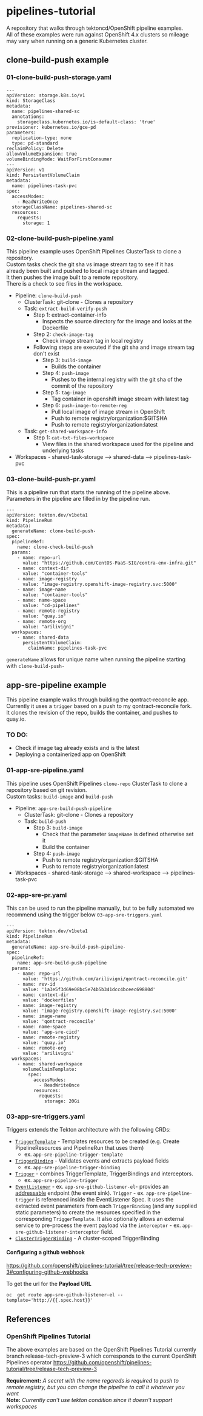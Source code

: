 # pipelines-tutorial
A repository that walks through tektoncd/OpenShift pipeline examples.  
All of these examples were run against OpenShift 4.x clusters 
so mileage may vary when running on a generic Kubernetes cluster.

## clone-build-push example

### 01-clone-build-push-storage.yaml
```
---
apiVersion: storage.k8s.io/v1
kind: StorageClass
metadata:
  name: pipelines-shared-sc
  annotations:
    storageclass.kubernetes.io/is-default-class: 'true'
provisioner: kubernetes.io/gce-pd
parameters:
  replication-type: none
  type: pd-standard
reclaimPolicy: Delete
allowVolumeExpansion: true
volumeBindingMode: WaitForFirstConsumer
---
apiVersion: v1
kind: PersistentVolumeClaim
metadata:
  name: pipelines-task-pvc
spec:
  accessModes:
    - ReadWriteOnce
  storageClassName: pipelines-shared-sc
  resources:
    requests:
      storage: 1
```

### 02-clone-build-push-pipeline.yaml

This pipeline example uses OpenShift Pipelines ClusterTask to clone a repository.  
Custom tasks check the git sha vs image stream tag to see if it has  
already been built and pushed to local image stream and tagged.  
It then pushes the image built to a remote repository.  
There is a check to see files in the workspace.  

* Pipeline: ```clone-build-push```
  * ClusterTask: git-clone - Clones a repository
  * Task: ```extract-build-verify-push```
    * Step 1: extract-container-info
      * Inspects the source directory for the image and looks at the Dockerfile
    * Step 2: ```check-image-tag```
      * Check image stream tag in local registry
    * Following steps are executed if the git sha and image stream tag don't exist
      * Step 3: ```build-image``` 
        * Builds the container
      * Step 4: ```push-image```
        * Pushes to the internal registry with the git sha of the commit of the repository
      * Step 5: ```tag-image```
        * Tag container in openshift image stream with latest tag
      * Step 6: ```push-image-to-remote-reg```
        * Pull local image of image stream in OpenShift
        * Push to remote registry/organization:$GITSHA
        * Push to remote registry/organization:latest
  * Task: ```get-shared-workspace-info```
    * Step 1: ```cat-txt-files-workspace```
      * View files in the shared workspace used for the pipeline and underlying tasks
* Workspaces - shared-task-storage --> shared-data --> pipelines-task-pvc

### 03-clone-build-push-pr.yaml

This is a pipeline run that starts the running of the pipeline above.
Parameters in the pipeline are filled in by the pipeline run.

```
---
apiVersion: tekton.dev/v1beta1
kind: PipelineRun
metadata:
  generateName: clone-build-push-
spec:
  pipelineRef:
    name: clone-check-build-push
  params:
    - name: repo-url
      value: "https://github.com/CentOS-PaaS-SIG/contra-env-infra.git"
    - name: context-dir
      value: "container-tools"
    - name: image-registry
      value: "image-registry.openshift-image-registry.svc:5000"
    - name: image-name
      value: "container-tools"
    - name: name-space
      value: "cd-pipelines"
    - name: remote-registry
      value: "quay.io"
    - name: remote-org
      value: "arilivigni"
  workspaces:
    - name: shared-data
      persistentVolumeClaim:
        claimName: pipelines-task-pvc
```
`generateName` allows for unique name when running the pipeline starting with
`clone-build-push-`

## app-sre-pipeline example

This pipeline example walks through building the qontract-reconcile app.  
Currently it uses a `trigger` based on a push to my qontract-reconcile fork.  
It clones the revision of the repo, builds the container, and pushes to quay.io.

### TO DO:
  - Check if image tag already exists and is the latest
  - Deploying a containerized app on OpenShift
### 01-app-sre-pipeline.yaml

This pipeline uses OpenShift Pipelines `clone-repo` ClusterTask 
to clone a repository based on git revision.  
Custom tasks: `build-image` and `build-push`

* Pipeline: ```app-sre-build-push-pipeline```
  * ClusterTask: git-clone - Clones a repository
  * Task: ```build-push```
    * Step 3: ```build-image```
      * Check that the parameter  `imageName` is defined otherwise set it
      * Build the container
    * Step 4: ```push-image```
      * Push to remote registry/organization:$GITSHA
      * Push to remote registry/organization:latest
* Workspaces - shared-task-storage --> shared-workspace --> pipelines-task-pvc

### 02-app-sre-pr.yaml

This can be used to run the pipeline manually, but to be fully automated
we recommend using the trigger below `03-app-sre-triggers.yaml`
```
---
apiVersion: tekton.dev/v1beta1
kind: PipelineRun
metadata:
  generateName: app-sre-build-push-pipeline-
spec:
  pipelineRef:
    name: app-sre-build-push-pipeline
  params:
    - name: repo-url
      value: 'https://github.com/arilivigni/qontract-reconcile.git'
    - name: rev-id
      value: '1a3e5f3d69e08bc5e74b5b341dcc4bceec69880d'
    - name: context-dir
      value: 'dockerfiles'
    - name: image-registry
      value: 'image-registry.openshift-image-registry.svc:5000'
    - name: image-name
      value: 'qontract-reconcile'
    - name: name-space
      value: 'app-sre-cicd'
    - name: remote-registry
      value: 'quay.io'
    - name: remote-org
      value: 'arilivigni'
  workspaces:
    - name: shared-workspace
      volumeClaimTemplate:
        spec:
          accessModes:
            - ReadWriteOnce
          resources:
            requests:
              storage: 20Gi
```

### 03-app-sre-triggers.yaml

Triggers extends the Tekton
architecture with the following CRDs:

- [`TriggerTemplate`](https://github.com/tektoncd/triggers/blob/master/docs/triggertemplates.md) - Templates resources to be
  created (e.g. Create PipelineResources and PipelineRun that uses them) 
  - ex. `app-sre-pipeline-trigger-template`
- [`TriggerBinding`](https://github.com/tektoncd/triggers/blob/master/docs/triggerbindings.md) - Validates events and extracts 
  payload fields 
  - ex. `app-sre-pipeline-trigger-binding`
- [`Trigger`](https://github.com/tektoncd/triggers/blob/master/docs/triggers.md) - combines TriggerTemplate, TriggerBindings and interceptors. 
  - ex. `app-sre-pipeline-trigger`
- [`EventListener`](https://github.com/tektoncd/triggers/blob/master/docs/eventlisteners.md)  - ex. `app-sre-github-listener-el`-  provides an
  [addressable](https://github.com/knative/eventing/blob/master/docs/spec/interfaces.md)
  endpoint (the event sink). `Trigger` - ex. `app-sre-pipeline-trigger`  is referenced inside the EventListener Spec. It uses the extracted event parameters from each
  `TriggerBinding` (and any supplied static parameters) to create the resources
  specified in the corresponding `TriggerTemplate`. It also optionally allows an
  external service to pre-process the event payload via the `interceptor` - ex. `app-sre-github-listener-interceptor` field.
- [`ClusterTriggerBinding`](https://github.com/tektoncd/triggers/blob/master/docs/clustertriggerbindings.md) - A cluster-scoped
  TriggerBinding

#### Configuring a github webhook
https://github.com/openshift/pipelines-tutorial/tree/release-tech-preview-3#configuring-github-webhooks

To get the url for the __Payload URL__
```
oc  get route app-sre-github-listener-el --template='http://{{.spec.host}}'
```


## References

### OpenShift Pipelines Tutorial
The above examples are based on the OpenShift Pipelines Tutorial
currently branch release-tech-preview-3 which corresponds 
to the current OpenShift Pipelines operator
https://github.com/openshift/pipelines-tutorial/tree/release-tech-preview-3


__Requirement:__ _A secret with the name regcreds 
is required to push to remote registry, but you can change the pipeline 
to call it whatever you want_  
__Note:__ _Currently can't use tekton condition since it doesn't support workspaces_  


